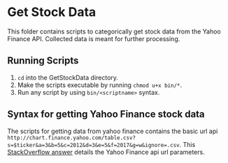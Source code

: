 # Get Stock Data
This folder contains scripts to categorically get stock data from the Yahoo Finance API. Collected data is meant for further processing.
## Running Scripts
1. `cd` into the GetStockData directory.
2. Make the scripts executable by running `chmod u+x bin/*`.
3. Run any script by using `bin/<scriptname>` syntax.
## Syntax for getting Yahoo Finance stock data
The scripts for getting data from yahoo finance contains the basic url api `http://chart.finance.yahoo.com/table.csv?s=$ticker&a=3&b=5&c=2012&d=3&e=5&f=2017&g=w&ignore=.csv`. This [StackOverflow answer](http://stackoverflow.com/a/2152127) details the Yahoo Finance api url parameters.
